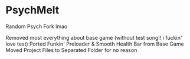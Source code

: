 # PsychMelt
Random Psych Fork lmao

Removed most everything about base game (without test song!! i fuckin' love test) 
Ported Funkin' Preloader & Smooth Health Bar from Base Game 
Moved Project Files to Separated Folder for no reason